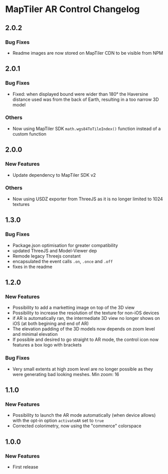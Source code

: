 # MapTiler AR Control Changelog

## 2.0.2
### Bug Fixes
- Readme images are now stored on MapTiler CDN to be visible from NPM

## 2.0.1
### Bug Fixes
- Fixed: when displayed bound were wider than 180° the Haversine distance used was from the back of Earth, resulting in a too narrow 3D model
### Others
- Now using MapTiler SDK `math.wgs84ToTileIndex()` function instead of a custom function

## 2.0.0
### New Features
- Update dependency to MapTiler SDK v2
### Others
- Now using USDZ exporter from ThreeJS as it is no longer limited to 1024 textures

## 1.3.0
### Bug Fixes
- Package.json optimisation for greater compatibility
- updated ThreeJS and Model-Viewer dep
- Remode legacy Threejs constant
- encapsulated the event calls `.on`, `.once` and `.off`
- fixes in the readme

## 1.2.0
### New Features
- Possibility to add a marketting image on top of the 3D view
- Possibility to increase the resolution of the texture for non-iOS devices
- if AR is automatically ran, the intermediate 3D view no longer shows on iOS (at both begining and end of AR)
- The elevation padding of the 3D models now depends on zoom level and minimal elevation
- If possible and desired to go straight to AR mode, the control icon now features a box logo with brackets
### Bug Fixes
- Very small extents at high zoom level are no longer possible as they were generating bad looking meshes. Min zoom: 16

## 1.1.0
### New Features
- Possibility to launch the AR mode automatically (when device allows) with the opt-in option `activateAR` set to `true`
- Corrected colorimetry, now using the "commerce" colorspace

## 1.0.0
### New Features
- First release
